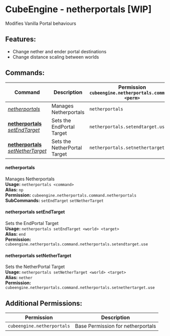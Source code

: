 # CubeEngine - netherportals [WIP]
Modifies Vanilla Portal behaviours

## Features:
 - Change nether and ender portal destinations
 - Change distance scaling between worlds

## Commands:

| Command | Description | Permission<br>`cubeengine.netherportals.command.<perm>` |
| --- | --- | --- |
| [*netherportals*](#netherportals) | Manages Netherportals | `netherportals` |
| [**netherportals** *setEndTarget*](#netherportals-setendtarget) | Sets the EndPortal Target | `netherportals.setendtarget.use` |
| [**netherportals** *setNetherTarget*](#netherportals-setnethertarget) | Sets the NetherPortal Target | `netherportals.setnethertarget.use` |

#### netherportals  
Manages Netherportals  
**Usage:** `netherportals <command>`  
**Alias:** `np`  
**Permission:** `cubeengine.netherportals.command.netherportals`  
**SubCommands:** `setEndTarget` `setNetherTarget`  

#### netherportals setEndTarget  
Sets the EndPortal Target  
**Usage:** `netherportals setEndTarget <world> <target>`  
**Alias:** `end`  
**Permission:** `cubeengine.netherportals.command.netherportals.setendtarget.use`  
  

#### netherportals setNetherTarget  
Sets the NetherPortal Target  
**Usage:** `netherportals setNetherTarget <world> <target>`  
**Alias:** `nether`  
**Permission:** `cubeengine.netherportals.command.netherportals.setnethertarget.use`  
  

## Additional Permissions:

| Permission | Description |
| --- | --- |
| `cubeengine.netherportals` | Base Permission for netherportals |